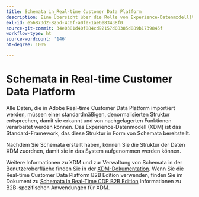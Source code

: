 ```yaml
---
title: Schemata in Real-time Customer Data Platform
description: Eine Übersicht über die Rolle von Experience-Datenmodell(XDM)-Schemata in Adobe Real-time Customer Data Platform.
exl-id: e56873d2-825d-4c0f-a0fe-1ae6e83438f0
source-git-commit: 34e0381d40f884cd92157d08385d889b1739845f
workflow-type: ht
source-wordcount: '146'
ht-degree: 100%

---
```


# Schemata in Real-time Customer Data Platform

Alle Daten, die in Adobe Real-time Customer Data Platform importiert werden, müssen einer standardmäßigen, denormalisierten Struktur entsprechen, damit sie erkannt und von nachgelagerten Funktionen verarbeitet werden können. Das Experience-Datenmodell (XDM) ist das Standard-Framework, das diese Struktur in Form von Schemata bereitstellt.

Nachdem Sie Schemata erstellt haben, können Sie die Struktur der Daten XDM zuordnen, damit sie in das System aufgenommen werden können.

Weitere Informationen zu XDM und zur Verwaltung von Schemata in der Benutzeroberfläche finden Sie in der [XDM-Dokumentation](../../xdm/home.md). Wenn Sie die Real-time Customer Data Platform B2B Edition verwenden, finden Sie im Dokument zu [Schemata in Real-Time CDP B2B Edition](./b2b.md) Informationen zu B2B-spezifischen Anwendungen für XDM.
